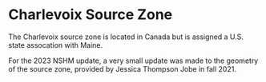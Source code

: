 # Charlevoix Source Zone

The Charlevoix source zone is located in Canada but is assigned a U.S. state assocation with Maine.

For the 2023 NSHM update, a very small update was made to the geometry of the source zone,
provided by Jessica Thompson Jobe in fall 2021.
